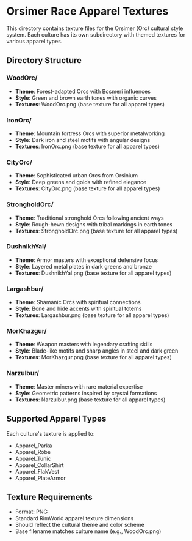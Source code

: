 # Orsimer Race Apparel Textures

This directory contains texture files for the Orsimer (Orc) cultural style system. Each culture has its own subdirectory with themed textures for various apparel types.

## Directory Structure

### WoodOrc/
- **Theme**: Forest-adapted Orcs with Bosmeri influences
- **Style**: Green and brown earth tones with organic curves
- **Textures**: WoodOrc.png (base texture for all apparel types)

### IronOrc/
- **Theme**: Mountain fortress Orcs with superior metalworking
- **Style**: Dark iron and steel motifs with angular designs
- **Textures**: IronOrc.png (base texture for all apparel types)

### CityOrc/
- **Theme**: Sophisticated urban Orcs from Orsinium
- **Style**: Deep greens and golds with refined elegance
- **Textures**: CityOrc.png (base texture for all apparel types)

### StrongholdOrc/
- **Theme**: Traditional stronghold Orcs following ancient ways
- **Style**: Rough-hewn designs with tribal markings in earth tones
- **Textures**: StrongholdOrc.png (base texture for all apparel types)

### DushnikhYal/
- **Theme**: Armor masters with exceptional defensive focus
- **Style**: Layered metal plates in dark greens and bronze
- **Textures**: DushnikhYal.png (base texture for all apparel types)

### Largashbur/
- **Theme**: Shamanic Orcs with spiritual connections
- **Style**: Bone and hide accents with spiritual totems
- **Textures**: Largashbur.png (base texture for all apparel types)

### MorKhazgur/
- **Theme**: Weapon masters with legendary crafting skills
- **Style**: Blade-like motifs and sharp angles in steel and dark green
- **Textures**: MorKhazgur.png (base texture for all apparel types)

### Narzulbur/
- **Theme**: Master miners with rare material expertise
- **Style**: Geometric patterns inspired by crystal formations
- **Textures**: Narzulbur.png (base texture for all apparel types)

## Supported Apparel Types

Each culture's texture is applied to:
- Apparel_Parka
- Apparel_Robe
- Apparel_Tunic
- Apparel_CollarShirt
- Apparel_FlakVest
- Apparel_PlateArmor

## Texture Requirements

- Format: PNG
- Standard RimWorld apparel texture dimensions
- Should reflect the cultural theme and color scheme
- Base filename matches culture name (e.g., WoodOrc.png)